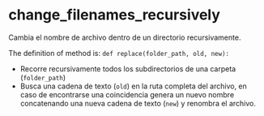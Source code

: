 # change_filenames_recursively
Cambia el nombre de archivo dentro de un directorio recursivamente. 

The definition of method is: `def replace(folder_path, old, new):`

* Recorre recursivamente todos los subdirectorios de una carpeta (`folder_path`)
* Busca una cadena de texto (`old`) en la ruta completa del archivo, en caso de encontrarse una coincidencia genera un nuevo nombre concatenando una nueva cadena de texto (`new`) y renombra el archivo.
